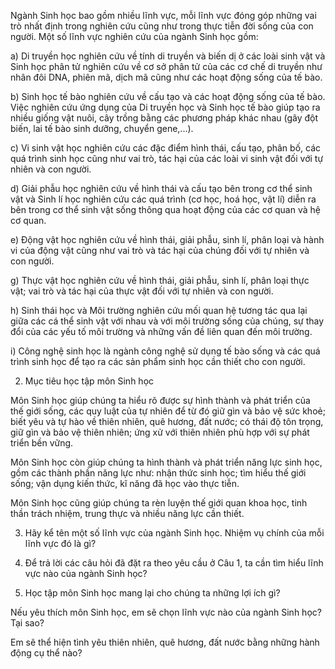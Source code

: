 Ngành Sinh học bao gồm nhiều lĩnh vực, mỗi lĩnh vực đóng góp những vai trò nhất định trong nghiên cứu cũng như trong thực tiễn đời sống của con người. Một số lĩnh vực nghiên cứu của ngành Sinh học gồm:

a) Di truyền học nghiên cứu về tính di truyền và biến dị ở các loài sinh vật và Sinh học phân tử nghiên cứu về cơ sở phân tử của các cơ chế di truyền như nhân đôi DNA, phiên mã, dịch mã cũng như các hoạt động sống của tế bào.

b) Sinh học tế bào nghiên cứu về cấu tạo và các hoạt động sống của tế bào. Việc nghiên cứu ứng dụng của Di truyền học và Sinh học tế bào giúp tạo ra nhiều giống vật nuôi, cây trồng bằng các phương pháp khác nhau (gây đột biến, lai tế bào sinh dưỡng, chuyển gene,...).

c) Vi sinh vật học nghiên cứu các đặc điểm hình thái, cấu tạo, phân bố, các quá trình sinh học cũng như vai trò, tác hại của các loài vi sinh vật đối với tự nhiên và con người.

d) Giải phẫu học nghiên cứu về hình thái và cấu tạo bên trong cơ thể sinh vật và Sinh lí học nghiên cứu các quá trình (cơ học, hoá học, vật lí) diễn ra bên trong cơ thể sinh vật sống thông qua hoạt động của các cơ quan và hệ cơ quan.

e) Động vật học nghiên cứu về hình thái, giải phẫu, sinh lí, phân loại và hành vi của động vật cũng như vai trò và tác hại của chúng đối với tự nhiên và con người.

g) Thực vật học nghiên cứu về hình thái, giải phẫu, sinh lí, phân loại thực vật; vai trò và tác hại của thực vật đối với tự nhiên và con người.

h) Sinh thái học và Môi trường nghiên cứu mối quan hệ tương tác qua lại giữa các cá thể sinh vật với nhau và với môi trường sống của chúng, sự thay đổi của các yếu tố môi trường và những vấn đề liên quan đến môi trường.

i) Công nghệ sinh học là ngành công nghệ sử dụng tế bào sống và các quá trình sinh học để tạo ra các sản phẩm sinh học cần thiết cho con người.

2. Mục tiêu học tập môn Sinh học

Môn Sinh học giúp chúng ta hiểu rõ được sự hình thành và phát triển của thế giới sống, các quy luật của tự nhiên để từ đó giữ gìn và bảo vệ sức khoẻ; biết yêu và tự hào về thiên nhiên, quê hương, đất nước; có thái độ tôn trọng, giữ gìn và bảo vệ thiên nhiên; ứng xử với thiên nhiên phù hợp với sự phát triển bền vững.

Môn Sinh học còn giúp chúng ta hình thành và phát triển năng lực sinh học, gồm các thành phần năng lực như: nhận thức sinh học; tìm hiểu thế giới sống; vận dụng kiến thức, kĩ năng đã học vào thực tiễn.

Môn Sinh học cũng giúp chúng ta rèn luyện thế giới quan khoa học, tinh thần trách nhiệm, trung thực và nhiều năng lực cần thiết.

3. Hãy kể tên một số lĩnh vực của ngành Sinh học. Nhiệm vụ chính của mỗi lĩnh vực đó là gì?

4. Để trả lời các câu hỏi đã đặt ra theo yêu cầu ở Câu 1, ta cần tìm hiểu lĩnh vực nào của ngành Sinh học?

5. Học tập môn Sinh học mang lại cho chúng ta những lợi ích gì?

Nếu yêu thích môn Sinh học, em sẽ chọn lĩnh vực nào của ngành Sinh học? Tại sao?

Em sẽ thể hiện tình yêu thiên nhiên, quê hương, đất nước bằng những hành động cụ thể nào?